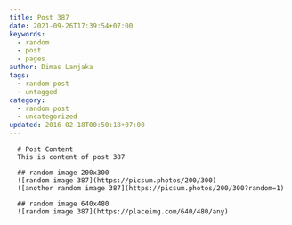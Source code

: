 ```yaml
---
title: Post 387
date: 2021-09-26T17:39:54+07:00
keywords:
  - random
  - post
  - pages
author: Dimas Lanjaka
tags:
  - random post
  - untagged
category:
  - random post
  - uncategorized
updated: 2016-02-18T00:50:18+07:00
---
```


      # Post Content
      This is content of post 387

      ## random image 200x300
      ![random image 387](https://picsum.photos/200/300)
      ![another random image 387](https://picsum.photos/200/300?random=1)

      ## random image 640x480
      ![random image 387](https://placeimg.com/640/480/any)
      